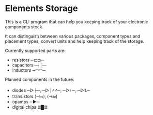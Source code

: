 # Elements Storage
This is a CLI program that can help you keeping track of your electronic components stock.

It can distinguish between various packages, component types and placement types, convert units and help keeping track of the storage.

Currently supported parts are:
- resistors ─⊏⊐─
- capacitors ─┤├─
- inductors ─◠◠─

Planned components in the future:
- diodes ─▷├─, ─▷│⭧⭧─, ─▷⌉─, ─▷𝈼─
- transistors (⊣⥭), (⊣⥪)
- opamps ─▶─
- digital chips 𝍤█𝍤
